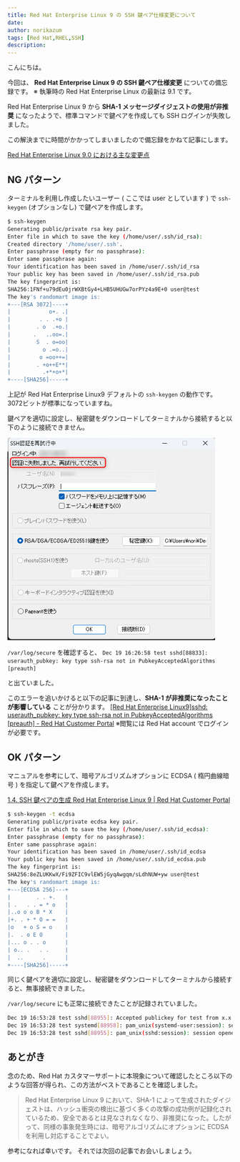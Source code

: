 ```yaml
---
title: Red Hat Enterprise Linux 9 の SSH 鍵ペア仕様変更について
date: 
author: norikazum
tags: [Red Hat,RHEL,SSH]
description: 
---
```


こんにちは。

今回は、 **Red Hat Enterprise Linux 9 の SSH 鍵ペア仕様変更** についての備忘録です。 ※ 執筆時の Red Hat Enterprise Linux の最新は 9.1 です。

Red Hat Enterprise Linux 9 から **SHA-1 メッセージダイジェストの使用が非推奨** になったようで、標準コマンドで鍵ペアを作成しても SSH ログインが失敗しました。

この解決までに時間がかかってしまいましたので備忘録をかねて記事にします。

[Red Hat Enterprise Linux 9.0 における主な変更点](https://access.redhat.com/documentation/ja-jp/red_hat_enterprise_linux/9/html-single/9.0_release_notes/index#overview-major-changes)

## NG パターン
ターミナルを利用し作成したいユーザー ( ここでは user としています ) で `ssh-keygen` (オプションなし) で鍵ペアを作成します。

```bash
$ ssh-keygen
Generating public/private rsa key pair.
Enter file in which to save the key (/home/user/.ssh/id_rsa):
Created directory '/home/user/.ssh'.
Enter passphrase (empty for no passphrase):
Enter same passphrase again:
Your identification has been saved in /home/user/.ssh/id_rsa
Your public key has been saved in /home/user/.ssh/id_rsa.pub
The key fingerprint is:
SHA256:1FNf+u79dEu0jrWXBtGy4+LHB5UHUGw7orPYz4a9E+0 user@test
The key's randomart image is:
+---[RSA 3072]----+
|            o+. .|
|         . . .+o |
|        . o  .+o.|
|       .   ..oo=.|
|        S  . o=oo|
|          o .=o..|
|         o =oo++=|
|        . +o++E**|
|          .+*+o+*|
+----[SHA256]-----+
```

上記が Red Hat Enterprise Linux9 デフォルトの `ssh-keygen` の動作です。
3072ビットが標準になっていますね。

鍵ペアを適切に設定し、秘密鍵をダウンロードしてターミナルから接続すると以下のように接続できません。

!["Teraterm から接続失敗したときの画面"](images/2022-12-19_16h28_08.png "Teraterm で接続失敗したときの画面")

`/var/log/secure` を確認すると、 `Dec 19 16:26:58 test sshd[88833]: userauth_pubkey: key type ssh-rsa not in PubkeyAcceptedAlgorithms [preauth]`

と出ていました。

このエラーを追いかけると以下の記事に到達し、**SHA-1 が非推奨になったことが影響している** ことが分かります。
[\[Red Hat Enterprise Linux9\]sshd: userauth_pubkey: key type ssh-rsa not in PubkeyAcceptedAlgorithms \[preauth\] - Red Hat Customer Portal](https://access.redhat.com/solutions/6966079)
※閲覧には Red Hat account でログインが必要です。

## OK パターン
マニュアルを参考にして、暗号アルゴリズムオプションに ECDSA ( 楕円曲線暗号 ) を指定して鍵ペアを作成します。

[1.4. SSH 鍵ペアの生成 Red Hat Enterprise Linux 9 | Red Hat Customer Portal](https://access.redhat.com/documentation/ja-jp/red_hat_enterprise_linux/9/html/securing_networks/generating-ssh-key-pairs_assembly_using-secure-communications-between-two-systems-with-openssh)

```bash
$ ssh-keygen -t ecdsa
Generating public/private ecdsa key pair.
Enter file in which to save the key (/home/user/.ssh/id_ecdsa):
Enter passphrase (empty for no passphrase):
Enter same passphrase again:
Your identification has been saved in /home/user/.ssh/id_ecdsa
Your public key has been saved in /home/user/.ssh/id_ecdsa.pub
The key fingerprint is:
SHA256:8eZLUKKwX/Fi9ZFIC9vlEW5jGyqAwgqm/sLdhNUW+yw user@test
The key's randomart image is:
+---[ECDSA 256]---+
|        . . +.   |
| .   . . = * o   |
|..o o o B * X    |
|+. . + * O = =   |
|o   + o S = o    |
|.  . o E O       |
|... o . . o      |
| o.. .   . .     |
|  ..      .      |
+----[SHA256]-----+
```

同じく鍵ペアを適切に設定し、秘密鍵をダウンロードしてターミナルから接続すると、無事接続できました。

`/var/log/secure` にも正常に接続できたことが記録されていました。
```bash
Dec 19 16:53:28 test sshd[88955]: Accepted publickey for test from x.x.x.x port 60741 ssh2: ECDSA SHA256:8eZLUKKwX/Fi9ZFIC9vlEW5jGyqAwgqm/sLdhNUW+yw
Dec 19 16:53:28 test systemd[88958]: pam_unix(systemd-user:session): session opened for user test(uid=1001) by (uid=0)
Dec 19 16:53:28 test sshd[88955]: pam_unix(sshd:session): session opened for user test(uid=1001) by (uid=0)
```

## あとがき
念のため、Red Hat カスタマーサポートに本現象について確認したところ以下のような回答が得られ、この方法がベストであることを確認しました。

> Red Hat Enterprise Linux 9 において、SHA-1 によって生成されたダイジェストは、ハッシュ衝突の検出に基づく多くの攻撃の成功例が記録化されているため、安全であるとは見なされなくなり、非推奨になった。したがって、同様の事象発生時には、暗号アルゴリズムにオプションに ECDSAを利用し対応することでよい。

参考になれば幸いです。
それでは次回の記事でお会いしましょう。
